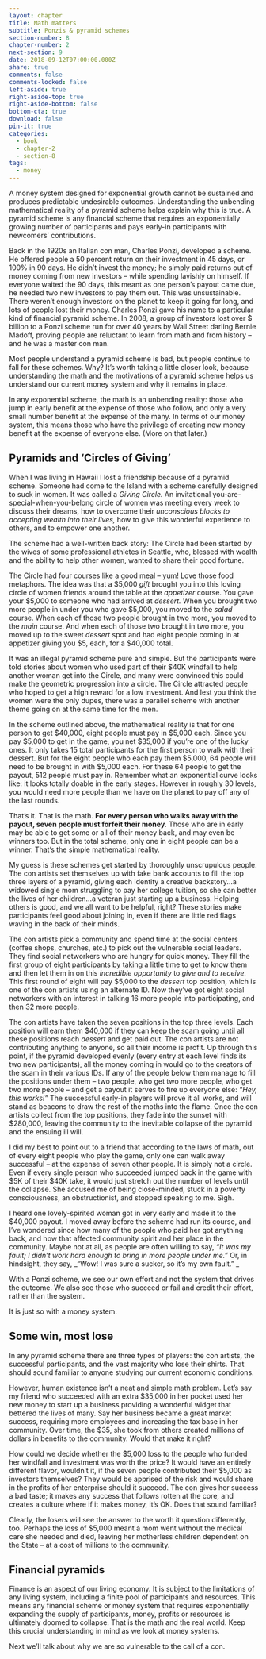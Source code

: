 ```yaml
---
layout: chapter
title: Math matters
subtitle: Ponzis & pyramid schemes
section-number: 8
chapter-number: 2
next-section: 9
date: 2018-09-12T07:00:00.000Z
share: true
comments: false
comments-locked: false
left-aside: true
right-aside-top: true
right-aside-bottom: false
bottom-cta: true
download: false
pin-it: true
categories:
  - book
  - chapter-2
  - section-8
tags:
  - money
---
```

A money system designed for exponential growth cannot be sustained
and produces predictable undesirable outcomes. Understanding the
unbending mathematical reality of a pyramid scheme helps explain
why this is true. A pyramid scheme is any financial scheme that
requires an exponentially growing number of participants and pays
early-in participants with newcomers’ contributions.

Back in the 1920s an Italian con man, Charles Ponzi, developed a
scheme. He offered people a 50 percent return on their investment
in 45 days, or 100% in 90 days. He didn’t invest the money; he
simply paid returns out of money coming from new investors – while
spending lavishly on himself. If everyone waited the 90 days, this
meant as one person’s payout came due, he needed two new investors
to pay them out. This was unsustainable. There weren’t enough
investors on the planet to keep it going for long, and lots of people
lost their money. Charles Ponzi gave his name to a particular kind of
financial pyramid scheme. In 2008, a group of investors lost over $
billion to a Ponzi scheme run for over 40 years by Wall Street darling
Bernie Madoff, proving people are reluctant to learn from math and
from history – and he was a master con man.

Most people understand a pyramid scheme is bad, but people
continue to fall for these schemes. Why? It’s worth taking a little
closer look, because understanding the math and the motivations of a
pyramid scheme helps us understand our current money system and
why it remains in place.

In any exponential scheme, the math is an unbending reality: those
who jump in early benefit at the expense of those who follow, and
only a very small number benefit at the expense of the many. In
terms of our money system, this means those who have the privilege
of creating new money benefit at the expense of everyone else. (More
on that later.)

## Pyramids and ‘Circles of Giving’

When I was living in Hawaii I lost a friendship because of a pyramid
scheme. Someone had come to the Island with a scheme carefully
designed to suck in women. It was called a _Giving Circle._ An
invitational you-are-special-when-you-belong circle of women was
meeting every week to discuss their dreams, how to overcome their
_unconscious blocks to accepting wealth into their lives,_ how to give this
wonderful experience to others, and to empower one another.

The scheme had a well-written back story: The Circle had been
started by the wives of some professional athletes in Seattle, who,
blessed with wealth and the ability to help other women, wanted to
share their good fortune.

The Circle had four courses like a good meal – yum! Love those
food metaphors. The idea was that a $5,000 _gift_ brought you into
this loving circle of women friends around the table at the _appetizer_
course. You gave your $5,000 to someone who had arrived at _dessert._
When you brought two more people in under you who gave $5,000,
you moved to the _salad_ course. When each of those two people
brought in two more, you moved to the _main_ course. And when each
of those two brought in two more, you moved up to the sweet _dessert_
spot and had eight people coming in at appetizer giving you $5,
each, for a $40,000 total.

It was an illegal pyramid scheme pure and simple. But the
participants were told stories about women who used part of their
$40K windfall to help another woman get into the Circle, and many
were convinced this could make the geometric progression into a
circle. The Circle attracted people who hoped to get a high reward for
a low investment. And lest you think the women were the only dupes,
there was a parallel scheme with another theme going on at the same
time for the men.

In the scheme outlined above, the mathematical reality is that for one
person to get $40,000, eight people must pay in $5,000 each. Since you pay $5,000 to get in the game, you net $35,000 if you’re one of
the lucky ones. It only takes 15 total participants for the first person
to walk with their dessert. But for the eight people who each pay them
$5,000, 64 people will need to be brought in with $5,000 each. For
these 64 people to get the payout, 512 people must pay in. Remember
what an exponential curve looks like: it looks totally doable in the
early stages. However in roughly 30 levels, you would need more
people than we have on the planet to pay off any of the last rounds.

That’s it. That is the math. **For every person who walks away with
the payout, seven people must forfeit their money.** Those who
are in early may be able to get some or all of their money back, and
may even be winners too. But in the total scheme, only one in eight
people can be a winner. That’s the simple mathematical reality.

My guess is these schemes get started by thoroughly unscrupulous
people. The con artists set themselves up with fake bank accounts to
fill the top three layers of a pyramid, giving each identity a creative
backstory...a widowed single mom struggling to pay her college
tuition, so she can better the lives of her children...a veteran just
starting up a business. Helping others is good, and we all want to be
helpful, right? These stories make participants feel good about joining
in, even if there are little red flags waving in the back of their minds.

The con artists pick a community and spend time at the social centers
(coffee shops, churches, etc.) to pick out the vulnerable social leaders.
They find social networkers who are hungry for quick money. They
fill the first group of eight participants by taking a little time to get to
know them and then let them in on this _incredible opportunity_ to _give
and to receive._ This first round of eight will pay $5,000 to the _dessert_
top position, which is one of the con artists using an alternate ID.
Now they’ve got eight social networkers with an interest in talking 16
more people into participating, and then 32 more people.

The con artists have taken the seven positions in the top three levels.
Each position will earn them $40,000 if they can keep the scam going
until all these positions reach _dessert_ and get paid out. The con artists
are not contributing anything to anyone, so all their income is profit.
Up through this point, if the pyramid developed evenly (every entry at each level finds its two new participants), all the money coming in
would go to the creators of the scam in their various IDs. If any of
the people below them manage to fill the positions under them – two
people, who get two more people, who get two more people – and
get a payout it serves to fire up everyone else: _“Hey, this works!”_ The
successful early-in players will prove it all works, and will stand as
beacons to draw the rest of the moths into the flame.
Once the con artists collect from the top positions, they fade into
the sunset with $280,000, leaving the community to the inevitable
collapse of the pyramid and the ensuing ill will.

I did my best to point out to a friend that according to the laws
of math, out of every eight people who play the game, only one
can walk away successful – at the expense of seven other people. It
is simply not a circle. Even if every single person who succeeded
jumped back in the game with $5K of their $40K take, it would just
stretch out the number of levels until the collapse. She accused
me of being close-minded, stuck in a poverty consciousness, an
obstructionist, and stopped speaking to me. Sigh.

I heard one lovely-spirited woman got in very early and made it to
the $40,000 payout. I moved away before the scheme had run its
course, and I’ve wondered since how many of the people who paid
her got anything back, and how that affected community spirit and
her place in the community. Maybe not at all, as people are often
willing to say, _“It was my fault; I didn’t work hard enough to bring in
more people under me.”_ Or, in hindsight, they say, _“Wow! I was sure a
sucker, so it’s my own fault.”_

With a Ponzi scheme, we see our own effort and not the system that
drives the outcome. We also see those who succeed or fail and credit
their effort, rather than the system.

It is just so with a money system.

## Some win, most lose

In any pyramid scheme there are three types of players: the con artists,
the successful participants, and the vast majority who lose their shirts.
That should sound familiar to anyone studying our current economic
conditions.

However, human existence isn’t a neat and simple math problem.
Let’s say my friend who succeeded with an extra $35,000 in her
pocket used her new money to start up a business providing a
wonderful widget that bettered the lives of many. Say her business
became a great market success, requiring more employees and
increasing the tax base in her community. Over time, the $35,
she took from others created millions of dollars in benefits to the
community. Would that make it right?

How could we decide whether the $5,000 loss to the people who
funded her windfall and investment was worth the price? It would
have an entirely different flavor, wouldn’t it, if the seven people
contributed their $5,000 as investors themselves? They would be
apprised of the risk and would share in the profits of her enterprise
should it succeed. The con gives her success a bad taste; it makes any
success that follows rotten at the core, and creates a culture where if it
makes money, it’s OK. Does that sound familiar?

Clearly, the losers will see the answer to the worth it question
differently, too. Perhaps the loss of $5,000 meant a mom went
without the medical care she needed and died, leaving her motherless
children dependent on the State – at a cost of millions to the
community.

## Financial pyramids

Finance is an aspect of our living economy. It is subject to the
limitations of any living system, including a finite pool of participants
and resources. This means any financial scheme or money system that
requires exponentially expanding the supply of participants, money,
profits or resources is ultimately doomed to collapse. That is the math and the real world. Keep this crucial understanding in mind as we
look at money systems.

Next we’ll talk about why we are so vulnerable to the call of a con.
